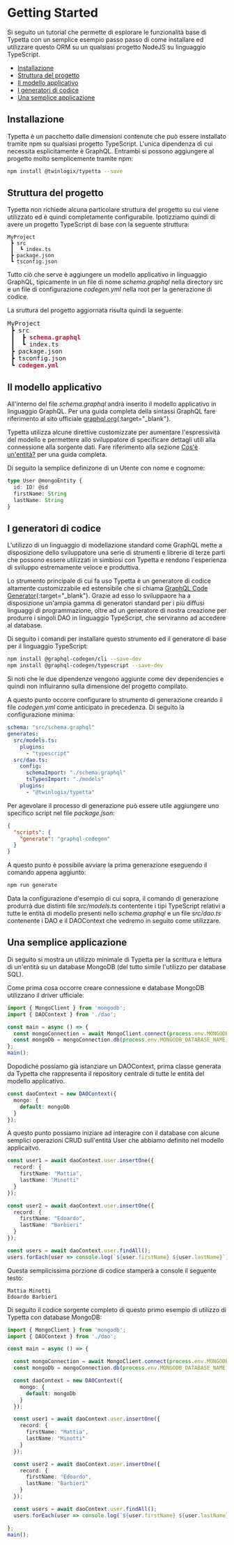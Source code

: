 # Getting Started

Si seguito un tutorial che permette di esplorare le funzionalità base di Typetta con un semplice esempio passo passo di come installare ed utilizzare questo ORM su un qualsiasi progetto NodeJS su linguaggio TypeScript.

  - [Installazione](#installazione)
  - [Struttura del progetto](#struttura-del-progetto)
  - [Il modello applicativo](#il-modello-applicativo)
  - [I generatori di codice](#i-generatori-di-codice)
  - [Una semplice applicazione](#una-semplice-applicazione)

## Installazione

Typetta è un pacchetto dalle dimensioni contenute che può essere installato tramite npm su qualsiasi progetto TypeScript. L'unica dipendenza di cui necessita esplicitamente è GraphQL. Entrambi si possono aggiungere al progetto molto semplicemente tramite npm:
```bash
npm install @twinlogix/typetta --save
```

## Struttura del progetto

Typetta non richiede alcuna particolare struttura del progetto su cui viene utilizzato ed è quindi completamente configurabile. Ipotizziamo quindi di avere un progetto TypeScript di base con la seguente struttura:
```
MyProject
 ┣ src
 ┃  ┗ index.ts 
 ┣ package.json
 ┗ tsconfig.json
```

Tutto ciò che serve è aggiungere un modello applicativo in linguaggio GraphQL, tipicamente in un file di nome *schema.graphql* nella directory src e un file di configurazione *codegen.yml* nella root per la generazione di codice. 

La sruttura del progetto aggiornata risulta quindi la seguente:
<pre>
MyProject
 ┣ src
 ┃  ┣ <b style="color: #bf1c31;">schema.graphql</b>
 ┃  ┗ index.ts 
 ┣ package.json
 ┣ tsconfig.json
 ┗ <b style="color: #bf1c31;">codegen.yml</b>
</pre>

## Il modello applicativo

All'interno del file *schema.graphql* andrà inserito il modello applicativo in linguaggio GraphQL. Per una guida completa della sintassi GraphQL fare riferimento al sito ufficiale [graphql.org](https://graphql.org/learn/){:target="_blank"}.

Typetta utilizza alcune direttive customizzate per aumentare l'espressività del modello e permettere allo sviluppatore di specificare dettagli utili alla connessione alla sorgente dati. Fare riferimento alla sezione [Cos'è un'entità?](../data-model/entities) per una guida completa.

Di seguito la semplice definizone di un Utente con nome e cognome:
```typescript
type User @mongoEntity {
  id: ID! @id
  firstName: String
  lastName: String
}
```

## I generatori di codice

L'utilizzo di un linguaggio di modellazione standard come GraphQL mette a disposizione dello sviluppatore una serie di strumenti e librerie di terze parti che possono essere utilizzati in simbiosi con Typetta e rendono l'esperienza di sviluppo estremamente veloce e produttiva.

Lo strumento principale di cui fa uso Typetta è un generatore di codice altamente customizzabile ed estensibile che si chiama [GraphQL Code Generator](https://www.graphql-code-generator.com){:target="_blank"}. Grazie ad esso lo sviluppaore ha a disposizione un'ampia gamma di generatori standard per i più diffusi linguaggi di programmazione, oltre ad un generatore di nostra creazione per produrre i singoli DAO in linguaggio TypeScript, che serviranno ad accedere al database.

Di seguito i comandi per installare questo strumento ed il generatore di base per il linguaggio TypeScript:
```bash
npm install @graphql-codegen/cli --save-dev
npm install @graphql-codegen/typescript --save-dev
```
Si noti che le due dipendenze vengono aggiunte come dev dependencies e quindi non influiranno sulla dimensione del progetto compilato.

A questo punto occorre configurare lo strumento di generazione creando il file *codegen.yml* come anticipato in precedenza. Di seguito la configurazione minima:

```yaml
schema: "src/schema.graphql"
generates:
  src/models.ts:
    plugins:
      - "typescript"
  src/dao.ts:
    config:
      schemaImport: "./schema.graphql"
      tsTypesImport: "./models"
    plugins:
      - "@twinlogix/typetta"

```

Per agevolare il processo di generazione può essere utile aggiungere uno specifico script nel file *package.json*:
```json
{
  "scripts": {
    "generate": "graphql-codegen"
  }
}
```

A questo punto è possibile avviare la prima generazione eseguendo il comando appena aggiunto:

```bash
npm run generate
```

Data la configurazione d'esempio di cui sopra, il comando di generazione produrrà due distinti file *src/models.ts* contentente i tipi TypeScript relativi a tutte le entità di modello presenti nello *schema.graphql* e un file *src/dao.ts* contenente i DAO e il DAOContext che vedremo in seguito come utilizzare.

## Una semplice applicazione

Di seguito si mostra un utilizzo minimale di Typetta per la scrittura e lettura di un'entità su un database MongoDB (del tutto simile l'utilizzo per database SQL). 

Come prima cosa occorre creare connessione e database MongoDB utilizzano il driver ufficiale:

```typescript
import { MongoClient } from 'mongodb';
import { DAOContext } from './dao';

const main = async () => {
  const mongoConnection = await MongoClient.connect(process.env.MONGODB_URL!);
  const mongoDb = mongoConnection.db(process.env.MONGODB_DATABASE_NAME);
};
main();
```

Dopodiché possiamo già istanziare un DAOContext, prima classe generata da Typetta che rappresenta il repository centrale di tutte le entità del modello applicativo.

```typescript
const daoContext = new DAOContext({
  mongo: {
    default: mongoDb
  }
});
```

A questo punto possiamo iniziare ad interagire con il database con alcune semplici operazioni CRUD sull'entità User che abbiamo definito nel modello applicaitvo.

```typescript
const user1 = await daoContext.user.insertOne({
  record: {
    firstName: "Mattia",
    lastName: "Minotti"
  }
});

const user2 = await daoContext.user.insertOne({
  record: {
    firstName: "Edoardo",
    lastName: "Barbieri"
  }
});

const users = await daoContext.user.findAll();
users.forEach(user => console.log(`${user.firstName} ${user.lastName}`));
```

Questa semplicissima porzione di codice stamperà a console il seguente testo:
```
Mattia Minotti
Edoardo Barbieri
```

Di seguito il codice sorgente completo di questo primo esempio di utilizzo di Typetta con database MongoDB:

```typescript
import { MongoClient } from 'mongodb';
import { DAOContext } from './dao';

const main = async () => {

  const mongoConnection = await MongoClient.connect(process.env.MONGODB_URL!);
  const mongoDb = mongoConnection.db(process.env.MONGODB_DATABASE_NAME);

  const daoContext = new DAOContext({
    mongo: {
      default: mongoDb
    }
  });

  const user1 = await daoContext.user.insertOne({
    record: {
      firstName: "Mattia",
      lastName: "Minotti"
    }
  });

  const user2 = await daoContext.user.insertOne({
    record: {
      firstName: "Edoardo",
      lastName: "Barbieri"
    }
  });

  const users = await daoContext.user.findAll();
  users.forEach(user => console.log(`${user.firstName} ${user.lastName}`));

};
main();
```
